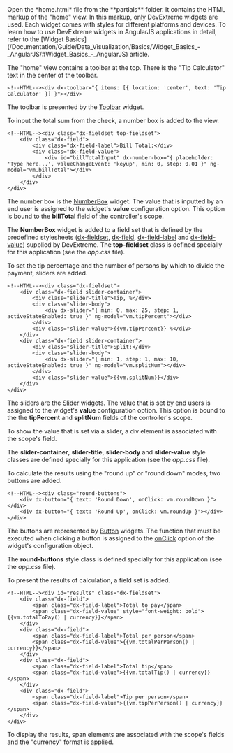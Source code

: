 <article data-show="/Demos/TipCalculatorAngular/">
Open the *home.html* file from the **partials** folder. It contains the HTML markup of the "home" view. In this markup, only DevExtreme widgets are used. Each widget comes with styles for different platforms and devices. To learn how to use DevExtreme widgets in AngularJS applications in detail, refer to the [Widget Basics](/Documentation/Guide/Data_Visualization/Basics/Widget_Basics_-_AngularJS/#Widget_Basics_-_AngularJS) article.

The "home" view contains a toolbar at the top. There is the "Tip Calculator" text in the center of the toolbar.

    <!--HTML--><div dx-toolbar="{ items: [{ location: 'center', text: 'Tip Calculator' }] }"></div>
    
The toolbar is presented by the [Toolbar](/api-reference/10%20UI%20Widgets/dxToolbar '/Documentation/ApiReference/UI_Widgets/dxToolbar/') widget.

To input the total sum from the check, a number box is added to the view.

    <!--HTML--><div class="dx-fieldset top-fieldset">
        <div class="dx-field">
            <div class="dx-field-label">Bill Total:</div>
            <div class="dx-field-value">
                <div id="billTotalInput" dx-number-box="{ placeholder: 'Type here...', valueChangeEvent: 'keyup', min: 0, step: 0.01 }" ng-model="vm.billTotal"></div>
            </div>
        </div>
    </div>

The number box is the [NumberBox](/api-reference/10%20UI%20Widgets/dxNumberBox '/Documentation/ApiReference/UI_Widgets/dxNumberBox/') widget. The value that is inputted by an end user is assigned to the widget's **value** configuration option. This option is bound to the **billTotal** field of the controller's scope.

The **NumberBox** widget is added to a field set that is defined by the predefined stylesheets ([dx-fieldset](/api-reference/10%20UI%20Widgets/zz%20CSS%20Classes/dx-fieldset.md '/Documentation/ApiReference/UI_Widgets/CSS_Classes/#dx-fieldset'), [dx-field](/api-reference/10%20UI%20Widgets/zz%20CSS%20Classes/dx-field.md '/Documentation/ApiReference/UI_Widgets/CSS_Classes/#dx-field'), [dx-field-label](/api-reference/10%20UI%20Widgets/zz%20CSS%20Classes/dx-field-label.md '/Documentation/ApiReference/UI_Widgets/CSS_Classes/#dx-field-label') and [dx-field-value](/api-reference/10%20UI%20Widgets/zz%20CSS%20Classes/dx-field-value.md '/Documentation/ApiReference/UI_Widgets/CSS_Classes/#dx-field-value')) supplied by DevExtreme. The **top-fieldset** class is defined specially for this application (see the *app.css* file).

To set the tip percentage and the number of persons by which to divide the payment, sliders are added.

    <!--HTML--><div class="dx-fieldset">
        <div class="dx-field slider-container">
            <div class="slider-title">Tip, %</div>
            <div class="slider-body">
                <div dx-slider="{ min: 0, max: 25, step: 1, activeStateEnabled: true }" ng-model="vm.tipPercent"></div>
            </div>
            <div class="slider-value">{{vm.tipPercent}} %</div>
        </div>
        <div class="dx-field slider-container">
            <div class="slider-title">Split:</div>
            <div class="slider-body">
                <div dx-slider="{ min: 1, step: 1, max: 10, activeStateEnabled: true }" ng-model="vm.splitNum"></div>
            </div>
            <div class="slider-value">{{vm.splitNum}}</div>
        </div>
    </div>
  
The sliders are the [Slider](/api-reference/10%20UI%20Widgets/dxSlider '/Documentation/ApiReference/UI_Widgets/dxSlider/') widgets. The value that is set by end users is assigned to the widget's **value** configuration option. This option is bound to the the **tipPercent** and **splitNum** fields of the controller's scope. 

To show the value that is set via a slider, a div element is associated with the scope's field.

The **slider-container**, **slider-title**, **slider-body** and **slider-value** style classes are defined specially for this application (see the *app.css* file).

To calculate the results using the "round up" or "round down" modes, two buttons are added.

    <!--HTML--><div class="round-buttons">
        <div dx-button="{ text: 'Round Down', onClick: vm.roundDown }"></div>
        <div dx-button="{ text: 'Round Up', onClick: vm.roundUp }"></div>
    </div>

The buttons are represented by [Button](/api-reference/10%20UI%20Widgets/dxButton '/Documentation/ApiReference/UI_Widgets/dxButton/') widgets. The function that must be executed when clicking a button is assigned to the [onClick](/api-reference/10%20UI%20Widgets/dxButton/1%20Configuration/onClick.md '/Documentation/ApiReference/UI_Widgets/dxButton/Configuration/#onClick') option of the widget's configuration object.

The **round-buttons** style class is defined specially for this application (see the *app.css* file).

To present the results of calculation, a field set is added.

    <!--HTML--><div id="results" class="dx-fieldset">
        <div class="dx-field">
            <span class="dx-field-label">Total to pay</span>
            <span class="dx-field-value" style="font-weight: bold">{{vm.totalToPay() | currency}}</span>
        </div>
        <div class="dx-field">
            <span class="dx-field-label">Total per person</span>
            <span class="dx-field-value">{{vm.totalPerPerson() | currency}}</span>
        </div>
        <div class="dx-field">
            <span class="dx-field-label">Total tip</span>
            <span class="dx-field-value">{{vm.totalTip() | currency}}</span>
        </div>
        <div class="dx-field">
            <span class="dx-field-label">Tip per person</span>
            <span class="dx-field-value">{{vm.tipPerPerson() | currency}}</span>
        </div>
    </div>

To display the results, span elements are associated with the scope's fields and the "currency" format is applied.

</article>